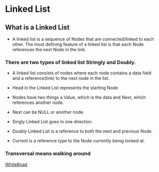 # Linked List

## What is a Linked List

- A linked list is a sequence of Nodes that are connected/linked to each other. The most defining feature of a linked list is that each Node references the next Node in the link.

### There are two types of linked list Stringly and Doubly.

-  A linked list consists of nodes where each node contains a data field and a reference(link) to the next node in the list.

-  Head in the Linked List represents the starting Node
- Nodes have two things a Value, which is the data and Next, which references another node.

- Next can be NULL or another node.

-  Singly Linked List goes in one direction.

- Doubly Linked List is a reference to both the next and previous Node.

- Current is a reference type to the Node currently being looked at.

### Transversal means walking around

[WhiteBoad](../linked-list/linkedList.png)

